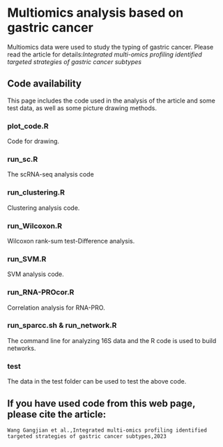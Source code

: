 # Multiomics analysis based on gastric cancer
Multiomics data were used to study the typing of gastric cancer. Please read the article for details:_Integrated multi-omics profiling identified targeted strategies of gastric cancer subtypes_

## Code availability
This page includes the code used in the analysis of the article and some test data, as well as some picture drawing methods.

### plot_code.R
Code for drawing.
### run_sc.R
The scRNA-seq analysis code
### run_clustering.R
Clustering analysis code.
### run_Wilcoxon.R
Wilcoxon rank-sum test-Difference analysis.
### run_SVM.R
SVM analysis code.
### run_RNA-PROcor.R
Correlation analysis for RNA-PRO.
### run_sparcc.sh & run_network.R
The command line for analyzing 16S data and the R code is used to build networks.
### test
The data in the test folder can be used to test the above code.

## If you have used code from this web page, please cite the article:
```
Wang Gangjian et al.,Integrated multi-omics profiling identified targeted strategies of gastric cancer subtypes,2023
```

